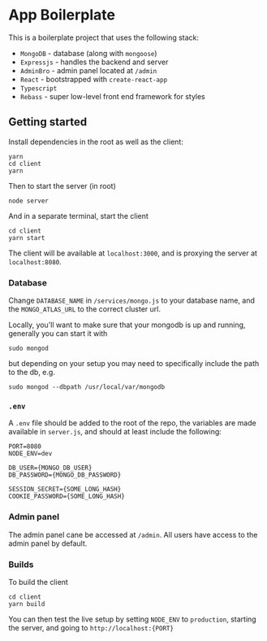 # App Boilerplate
This is a boilerplate project that uses the following stack:
- `MongoDB` - database (along with `mongoose`)
- `Expressjs` - handles the backend and server
- `AdminBro` - admin panel located at `/admin`
- `React` - bootstrapped with `create-react-app`
- `Typescript`
- `Rebass` - super low-level front end framework for styles

## Getting started
Install dependencies in the root as well as the client:
```
yarn
cd client
yarn
```

Then to start the server (in root)
```
node server
```

And in a separate terminal, start the client
```
cd client
yarn start
```
The client will be available at `localhost:3000`, and is proxying the server at `localhost:8080`.

### Database
Change `DATABASE_NAME` in `/services/mongo.js` to your database name, and the `MONGO_ATLAS_URL` to the correct cluster url.

Locally, you'll want to make sure that your mongodb is up and running, generally you can start it with
```
sudo mongod
```
but depending on your setup you may need to specifically include the path to the db, e.g.
```
sudo mongod --dbpath /usr/local/var/mongodb
```

### `.env`
A `.env` file should be added to the root of the repo, the variables are made available in `server.js`, and should at least include the following:
```
PORT=8080
NODE_ENV=dev

DB_USER={MONGO_DB_USER}
DB_PASSWORD={MONGO_DB_PASSWORD}

SESSION_SECRET={SOME_LONG_HASH}
COOKIE_PASSWORD={SOME_LONG_HASH}
```

### Admin panel
The admin panel cane be accessed at `/admin`. All users have access to the admin panel by default.

### Builds

To build the client
```
cd client
yarn build
```
You can then test the live setup by setting `NODE_ENV` to `production`, starting the server, and going to `http://localhost:{PORT}`
